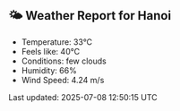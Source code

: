 <!-- WEATHER-START -->
## 🌤 Weather Report for Hanoi

- Temperature: 33°C
- Feels like: 40°C
- Conditions: few clouds
- Humidity: 66%
- Wind Speed: 4.24 m/s

Last updated: 2025-07-08 12:50:15 UTC
<!-- WEATHER-END -->
